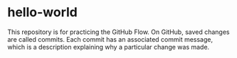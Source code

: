 # hello-world
This repository is for practicing the GitHub Flow.
 On GitHub, saved changes are called commits. Each commit has an associated commit message, which is a description explaining why a particular change was made. 

